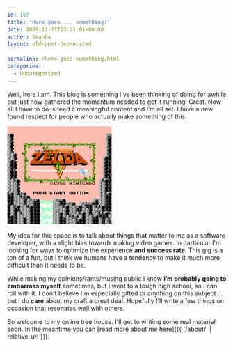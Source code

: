 ```yaml
---
id: 107
title: 'Here goes ... something?'
date: 2009-11-21T23:21:01+00:00
author: Seanba
layout: old-post-deprecated

permalink: /here-goes-something.html
categories:
  - Uncategorized
---
```

Well, here I am. This blog is something I've been thinking of doing for awhile but just now gathered the momentum needed to get it running.  Great.  Now all I have to do is feed it meaningful content and I’m all set.  I have a new found respect for people who actually make something of this.

<img class="sba-align-left" title="Zelda: Push Start Button" alt="The Legend Of Zelda: Start Screen Image" src="/assets/wp-content/uploads/2009/11/zeldatitle1.png" />

My idea for this space is to talk about things that matter to me as a software developer, with a slight bias towards making video games.  In particular I'm looking for ways to optimize the experience **and success rate**.  This gig is a ton of a fun, but I think we humans have a tendency to make it much more difficult than it needs to be.

While making my opinions/rants/musing public I know **I’m probably going to embarrass myself** sometimes, but I went to a tough high school, so I can roll with it. I don't believe I'm especially gifted or anything on this subject ... but I do **care** about my craft a great deal.  Hopefully I'll write a few things on occasion that resonates well with others.

So welcome to my online tree house.  I'll get to writing some real material soon.  In the meantime you can [read more about me here]({{ '/about/' | relative_url }}).

